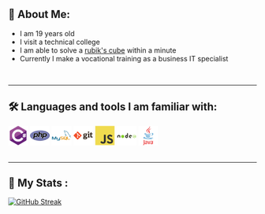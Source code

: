 ## :speech_balloon: About Me:

- I am 19 years old 
- I visit a technical college
- I am able to solve a [rubik's cube](https://www.gancube.com/) within a minute
- Currently I make a vocational training as a business IT specialist

<br>

---

## :hammer_and_wrench: Languages and tools I am familiar with:

<div>
  <img src="https://github.com/devicons/devicon/blob/master/icons/csharp/csharp-original.svg" title="C#" **alt="C#" width="40" height="40"/>
  <img src="https://github.com/devicons/devicon/blob/master/icons/php/php-original.svg" title="PHP" **alt="PHP" width="40" height="40"/>
  <img src="https://github.com/devicons/devicon/blob/master/icons/mysql/mysql-original-wordmark.svg" title="MySQL"  alt="MySQL" width="40" height="40"/>
  <img src="https://github.com/devicons/devicon/blob/master/icons/git/git-original-wordmark.svg" title="Git" **alt="Git" width="40" height="40"/>
  <img src="https://github.com/devicons/devicon/blob/master/icons/javascript/javascript-original.svg" title="JavaScript" alt="JavaScript" width="40" height="40"/>
  <img src="https://github.com/devicons/devicon/blob/master/icons/nodejs/nodejs-original-wordmark.svg" title="NodeJS" alt="NodeJS" width="40" height="40"/>
  <img src="https://github.com/devicons/devicon/blob/master/icons/java/java-original-wordmark.svg" title="Java" alt="Java" width="40" height="40"/>
</div>

<br>

---

## :pushpin: My Stats :
[![GitHub Streak](https://github-readme-streak-stats.herokuapp.com?user=mLoDar&theme=one-dark-pro&border_radius=10&date_format=j%20M%5B%20Y%5D&card_width=500)](https://git.io/streak-stats)
